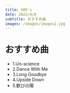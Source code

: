 ```yaml
---
title: SHE's
date: 2022/4/8
subtitle: おすすめ曲
images: /images/images2.jpg
---
```


# おすすめ曲

- 1.Un-science
- 2.Dance With Me
- 3.Long Goodbye
- 4.Upside Down
- 5.歓びの陽
